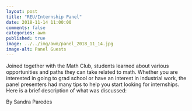 ```yaml
---
layout: post
title: "REU/Internship Panel"
date: 2018-11-14 11:00:00
comments: false
categories: awm
published: true
image: ../../img/awm/panel_2018_11_14.jpg
image-alt: Panel Guests
---
```

Joined together with the Math Club, students learned about various opportunities and paths they can take related to math. Whether you are interested in going to grad school or have an interest in industrial work, the panel presenters had many tips to help you start looking for internships. Here is a brief description of what was discussed:

By Sandra Paredes

